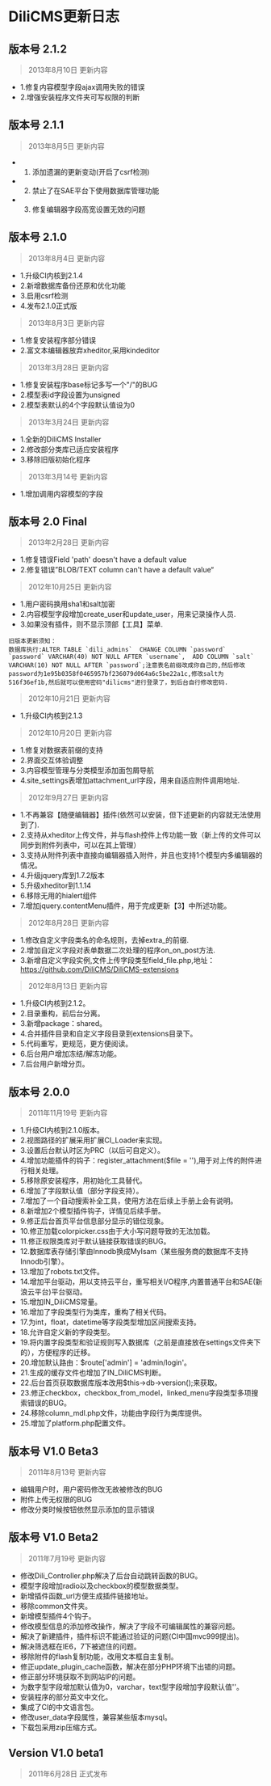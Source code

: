 # DiliCMS更新日志

## 版本号 2.1.2

> 2013年8月10日  更新内容

- 1.修复内容模型字段ajax调用失败的错误
- 2.增强安装程序文件夹可写权限的判断

## 版本号 2.1.1

> 2013年8月5日  更新内容

- 1. 添加遗漏的更新变动(开启了csrf检测)
- 2. 禁止了在SAE平台下使用数据库管理功能
- 3. 修复编辑器字段高宽设置无效的问题

## 版本号 2.1.0

> 2013年8月4日  更新内容

- 1.升级CI内核到2.1.4
- 2.新增数据库备份还原和优化功能
- 3.启用csrf检测
- 4.发布2.1.0正式版

> 2013年8月3日  更新内容

- 1.修复安装程序部分错误
- 2.富文本编辑器放弃xheditor,采用kindeditor

> 2013年3月28日 更新内容

- 1.修复安装程序base标记多写一个"/"的BUG
- 2.模型表id字段设置为unsigned
- 2.模型表默认的4个字段默认值设为0

> 2013年3月24日 更新内容

- 1.全新的DiliCMS Installer
- 2.修改部分类库已适应安装程序
- 3.移除旧版初始化程序

> 2013年3月14号 更新内容

- 1.增加调用内容模型的字段

## 版本号 2.0 Final

> 2013年2月28日 更新内容

- 1.修复错误Field 'path' doesn't have a default value
- 2.修复错误”BLOB/TEXT column can't have a default value“

> 2012年10月25日 更新内容

- 1.用户密码换用sha1和salt加密
- 2.内容模型字段增加create_user和update_user，用来记录操作人员.
- 3.如果没有插件，则不显示顶部【工具】菜单.
```
旧版本更新须知：
数据库执行:ALTER TABLE `dili_admins`  CHANGE COLUMN `password` `password` VARCHAR(40) NOT NULL AFTER `username`,  ADD COLUMN `salt` VARCHAR(10) NOT NULL AFTER `password`;注意表名前缀改成你自己的,然后修改password为1e95b0358f0465957bf236079d064a6c5be22a1c,修改salt为516f36ef1b,然后就可以使用密码"dilicms"进行登录了，到后台自行修改密码.
```

> 2012年10月21日 更新内容

- 1.升级CI内核到2.1.3

> 2012年10月20日 更新内容

- 1.修复对数据表前缀的支持
- 2.界面交互体验调整
- 3.内容模型管理与分类模型添加面包屑导航
- 4.site_settings表增加attachment_url字段，用来自适应附件调用地址.

> 2012年9月27日 更新内容

- 1.不再兼容【随便编辑器】插件(依然可以安装，但下述更新的内容就无法使用到了).
- 2.支持从xheditor上传文件，并与flash控件上传功能一致（新上传的文件可以同步到附件列表中，可以在其上管理）
- 3.支持从附件列表中直接向编辑器插入附件，并且也支持1个模型内多编辑器的情况。
- 4.升级jquery库到1.7.2版本
- 5.升级xheditor到1.1.14
- 6.移除无用的hialert组件
- 7.增加jquery.contentMenu插件，用于完成更新【3】中所述功能。

> 2012年8月28日 更新内容

- 1.修改自定义字段类名的命名规则，去掉extra_的前缀.
- 2.增加自定义字段对表单数据二次处理的程序on_on_post方法.
- 3.新增自定义字段实例,文件上传字段类型field_file.php,地址：https://github.com/DiliCMS/DiliCMS-extensions

> 2012年8月13日 更新内容

- 1.升级CI内核到2.1.2。
- 2.目录重构，前后台分离。	
- 3.新增package：shared。
- 4.合并插件目录和自定义字段目录到extensions目录下。
- 5.代码重写，更规范，更方便阅读。
- 6.后台用户增加冻结/解冻功能。
- 7.后台用户新增分页。

## 版本号 2.0.0

> 2011年11月19号 更新内容

- 1.升级CI内核到2.1.0版本。
- 2.视图路径的扩展采用扩展CI_Loader来实现。
- 3.设置后台默认时区为PRC（以后可自定义）。
- 4.增加功能插件的钩子：register_attachment($file = ''),用于对上传的附件进行相关处理。
- 5.移除原安装程序，用初始化工具替代。
- 6.增加了字段默认值（部分字段支持）。
- 7.增加了一个自动搜索补全工具，使用方法在后续上手册上会有说明。
- 8.新增加2个模型插件钩子，详情见后续手册。
- 9.修正后台首页平台信息部分显示的错位现象。
- 10.修正加载colorpicker.css由于大小写问题导致的无法加载。
- 11.修正权限类库对于默认链接获取错误的BUG。
- 12.数据库表存储引擎由Innodb换成MyIsam（某些服务商的数据库不支持Innodb引擎）。
- 13.增加了robots.txt文件。
- 14.增加平台驱动，用以支持云平台，重写相关I/O程序,内置普通平台和SAE(新浪云平台)平台驱动。
- 15.增加IN_DiliCMS常量。
- 16.增加了字段类型行为类库，重构了相关代码。
- 17.为int，float，datetime等字段类型增加区间搜索支持。
- 18.允许自定义新的字段类型。
- 19.将内置字段类型和验证规则写入数据库（之前是直接放在settings文件夹下的），方便程序的迁移。
- 20.增加默认路由：$route['admin'] = 'admin/login'。
- 21.生成的缓存文件也增加了IN_DiliCMS判断。
- 22.后台首页获取数据库版本改用$this->db->version();来获取。
- 23.修正checkbox，checkbox_from_model，linked_menu字段类型多项搜索错误的BUG。
- 24.移除column_mdl.php文件，功能由字段行为类库提供。
- 25.增加了platform.php配置文件。

## 版本号 V1.0 Beta3

> 2011年8月13号 更新内容

- 编辑用户时，用户密码修改无故被修改的BUG
- 附件上传无权限的BUG
- 修改分类时候按钮依然显示添加的显示错误

## 版本号 V1.0 Beta2

> 2011年7月19号 更新内容

- 修改Dili_Controller.php解决了后台自动跳转函数的BUG。
- 模型字段增加radio以及checkbox的模型数据类型。
- 新增插件函数_url方便生成插件链接地址。
- 移除common文件夹。
- 新增模型插件4个钩子。
- 修改模型信息的添加修改操作，解决了字段不可编辑属性的兼容问题。
- 解决了新建插件，插件标识不能通过验证的问题(CI中国mvc999提出)。
- 解决筛选框在IE6，7下被遮住的问题。
- 移除附件的flash复制功能，改用文本框自主复制。
- 修正update_plugin_cache函数，解决在部分PHP环境下出错的问题。
- 修正部分环境获取不到网站IP的问题。
- 为数字型字段增加默认值为0，varchar，text型字段增加字段默认值''。
- 安装程序的部分英文中文化。
- 集成了CI的中文语言包。
- 修改user_data字段属性，兼容某些版本mysql。
- 下载包采用zip压缩方式。

## Version V1.0 beta1

> 2011年6月28日 正式发布